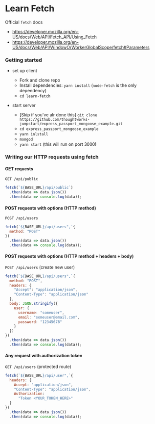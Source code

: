 # Learn Fetch

Official `fetch` docs
- https://developer.mozilla.org/en-US/docs/Web/API/Fetch_API/Using_Fetch
- https://developer.mozilla.org/en-US/docs/Web/API/WindowOrWorkerGlobalScope/fetch#Parameters

### Getting started

- set up client
  - Fork and clone repo
  - Install dependencies: `yarn install` (`node-fetch` is the only dependency)
  - `cd learn-fetch`

- start server
  - [Skip if you've alr done this] `git clone https://github.com/thoughtworks-jumpstart/express_passport_mongoose_example.git`
  - `cd express_passport_mongoose_example`
  - `yarn inlstall`
  - `mongod`
  - `yarn start` (this will run on port 3000)

### Writing our HTTP requests using fetch

#### GET requests

`GET /api/public`

```js
fetch(`${BASE_URL}/api/public`)
  .then(data => data.json())
  .then(data => console.log(data));
```


#### POST requests with options (HTTP method)

`POST /api/users`

```js
fetch(`${BASE_URL}/api/users",`{
  method: "POST"
})
  .then(data => data.json())
  .then(data => console.log(data));
```

#### POST requests with options (HTTP method + headers + body)

`POST /api/users` (create new user)

```js
fetch(`${BASE_URL}/api/users",`{
  method: "POST",
  headers: {
    "Accept": "application/json",
    "Content-Type": "application/json"
  },
  body: JSON.stringify({
    user: {
      username: "someuser",
      email: "someuser@email.com",
      password: "12345678"
    }
  })
})
  .then(data => data.json())
  .then(data => console.log(data));
```

#### Any request with authorization token

`GET /api/users` (protected route)

```js
fetch(`${BASE_URL}/api/user",`{
  headers: {
    Accept: "application/json",
    "Content-Type": "application/json",
    Authorization:
      "Token <YOUR_TOKEN_HERE>"
  }
})
  .then(data => data.json())
  .then(data => console.log(data));

```

